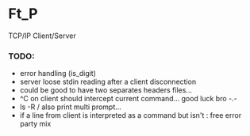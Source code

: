 # Ft_P #

TCP/IP Client/Server

### TODO: ###

* error handling (is_digit)
* server loose stdin reading after a client disconnection
* could be good to have two separates headers files...
* ^C on client should intercept current command... good luck bro -.-
* ls -R /  also print multi prompt...
* if a line from client is interpreted as a command but isn't : free error party mix